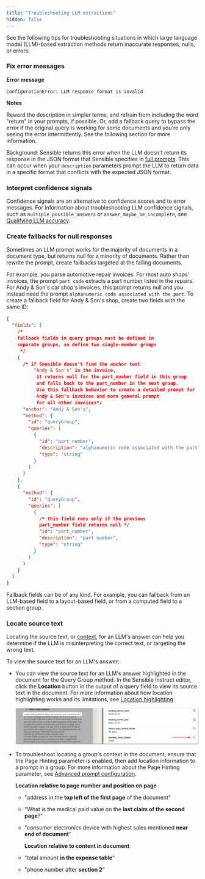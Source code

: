```yaml
---
title: "Troubleshooting LLM extractions"
hidden: false
---
```


See the following tips for troubleshooting situations in which large language model (LLM)-based extraction methods return inaccurate responses, nulls, or errors.

### Fix error messages

**Error message**

```
ConfigurationError: LLM response format is invalid
```

**Notes**

Reword the description in simpler terms, and refrain from including the word "return" in your prompts, if possible. Or, add a fallback query to bypass the error if the original query is working for some documents and you're only seeing the error intermittently. See the following section for more information.

Background: Sensible returns this error when the LLM doesn't return its response in the JSON format that Sensible specifies in [full prompts](doc:prompt). This can occur when your `description` parameters prompt the LLM to return data in a specific format that conflicts with the expected JSON format.

### Interpret confidence signals

Confidence signals are an alternative to confidence scores and to error messages. For information about troubleshooting LLM confidence signals, such as `multiple_possible_answers` or `answer_maybe_be_incomplete`, see [Qualifying LLM accuracy](doc:confidence).

### Create fallbacks for null responses

Sometimes an LLM prompt works for the majority of documents in a document type, but returns null for a minority of documents. Rather than rewrite the prompt, create fallbacks targeted at the failing documents.

For example, you parse automotive repair invoices.  For most auto shops' invoices, the prompt `part code` extracts a part number listed in the repairs. For Andy & Son's car shop's invoices, this prompt returns null and you instead need the prompt  `alphanumeric code associated with the part`. To create a fallback field for Andy & Son's shop, create two fields with the same ID:

```json
{
  "fields": [
    /*
    fallback fields in query groups must be defined in
    separate groups, so define two single-member groups
     */
    {
      /* if Sensible doesn't find the anchor text 
          "Andy & Son's" in the invoice,
           it returns null for the part_number field in this group
           and falls back to the part_number in the next group.
           Use this fallback behavior to create a detailed prompt for 
           Andy & Son's invoices and more general prompt
           for all other invoices*/
      "anchor": "Andy & Son's",
      "method": {
        "id": "queryGroup",
        "queries": [
          {
            "id": "part_number",
            "description": "alphanumeric code associated with the part",
            "type": "string"
          }
        ]
      }
    },
    {
      "method": {
        "id": "queryGroup",
        "queries": [
          {
            /* this field runs only if the previous
            part_number field returns null */
            "id": "part_number",
            "description": "part number",
            "type": "string"
          }
        ]
      }
    }
  ]
}
```

Fallback fields can be of any kind. For example, you can fallback from an LLM-based field to a layout-based field, or from a computed field to a section group.

### Locate source text

Locating the source text, or [context](doc:prompt#notes), for an LLM's answer can help you determine if the LLM is misinterpreting the correct text, or targeting the wrong text.

To view the source text for an LLM's answer:

- You can view the source text for an LLM's answer highlighted in the document for the Query Group method. In the Sensible Instruct editor, click the **Location** button in the output of a query field to view its source text in the document. For more information about how location highlighting works and its limitations, see [Location highlighting](doc:query-group#notes).

  ![Click to enlarge](https://raw.githubusercontent.com/sensible-hq/sensible-docs/main/readme-sync/assets/v0/images/final/location.png)

- To troubleshoot locating a group's context in the document, ensure that the Page Hinting parameter is enabled, then add location information to a prompt in a group. For more information about the Page Hinting parameter, see [Advanced prompt configuration](doc:prompt).

  **Location relative to page number and position on page**

  - "address in the **top left of the first page** of the document"

  - "What is the medical paid value on the **last claim of the second page**?"

  - "consumer electronics device with highest sales mentioned **near end of document**"

    **Location relative to content in document**

  - "total amount **in the expense table**"

  - "phone number after **section 2**"
